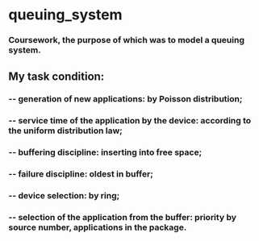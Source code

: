 # queuing_system
### Coursework, the purpose of which was to model a queuing system.

## My task condition:
### -- generation of new applications: by Poisson distribution;
### -- service time of the application by the device: according to the uniform distribution law;
### -- buffering discipline: inserting into free space;
### -- failure discipline: oldest in buffer;
### -- device selection: by ring;
### -- selection of the application from the buffer: priority by source number, applications in the package.
